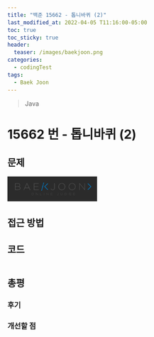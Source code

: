 ```yaml
---
title: "백준 15662 - 톱니바퀴 (2)"
last_modified_at: 2022-04-05 T11:16:00-05:00
toc: true
toc_sticky: true
header:
  teaser: /images/baekjoon.png
categories:
  - codingTest
tags:
  - Baek Joon
---
```


> Java

# 15662 번 - 톱니바퀴 (2)

## 문제

[<img src="/images/baekjoon.png" width="40%" height="40%">](https://www.acmicpc.net/problem/15662)

## 접근 방법

## 코드

```java

```

## 총평

### 후기

### 개선할 점
